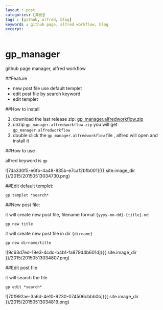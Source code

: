 ```yaml
---
layout : post
categories: [其他]
tags : [github, alfred, blog]
keywords : github page, alfred workflow, blog
excerpt: 
---
```




gp_manager
==========

github page manager, alfred workflow

##Feature

* new post file use default templet
* edit post file by search keyword
* edit templet

##How to install

1. download the last release zip: [gp_manager.alfredworkflow.zip](https://github.com/liang8305/gp_manager/releases/download/v1.0/gp_manager.alfredworkflow.zip)
1. unzip `gp_manager.alfredworkflow.zip` you will get `gp_manager.alfredworkflow`
1. double click the `gp_manager.alfredworkflow` file , alfred will open and install it



##How to use

alfred keyword is `gp`

![7da330f5-e6fb-4a48-835b-e7caf2bfb001]({{ site.image_dir }}/2015/20150513034730.png)

##Edit default templet:

	gp templet *search*

##New post file:

it will create new post file, filename format `{yyyy-mm-dd}-{title}.md`

  	gp new title
  	
it will create new post file in dir `{dirname}`

	gp new dirname/title
  	
![9c63d7ed-19e3-4cdc-b4b1-fa879d4b601d]({{ site.image_dir }}/2015/20150513034807.png)
  
##Edit post file

it will search the file

  	gp edit *search* 
  	
![70f992ae-3a6d-4e10-9230-074506cbbb0b]({{ site.image_dir }}/2015/20150513034819.png)

